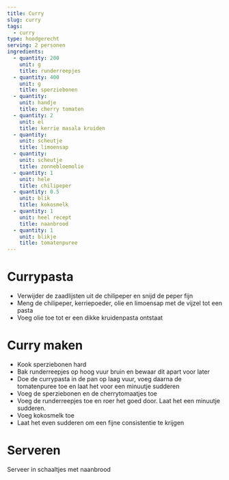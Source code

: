 ```yaml
---
title: Curry
slug: curry
tags: 
  - curry
type: hoodgerecht
serving: 2 personen
ingredients:
  - quantity: 200
    unit: g
    title: runderreepjes
  - quantity: 400
    unit: g
    title: sperziebonen
  - quantity: 
    unit: handje
    title: cherry tomaten
  - quantity: 2
    unit: el
    title: kerrie masala kruiden
  - quantity: 
    unit: scheutje
    title: limoensap
  - quantity: 
    unit: scheutje
    title: zonnebloemolie
  - quantity: 1
    unit: hele
    title: chilipeper
  - quantity: 0.5
    unit: blik
    title: kokosmelk
  - quantity: 1
    unit: heel recept
    title: naanbrood
  - quantity: 1
    unit: blikje
    title: tomatenpuree
---
```


# Currypasta

- Verwijder de zaadlijsten uit de chilipeper en snijd de peper fijn
- Meng de chilipeper, kerriepoeder, olie en limoensap met de vijzel tot een pasta
- Voeg olie toe tot er een dikke kruidenpasta ontstaat

# Curry maken

- Kook sperziebonen hard 
- Bak runderreepjes op hoog vuur bruin en bewaar dit apart voor later
- Doe de currypasta in de pan op laag vuur, voeg daarna de tomatenpuree toe en laat het voor een minuutje sudderen
- Voeg de sperziebonen en de cherrytomaatjes toe
- Voeg de runderreepjes toe en roer het goed door. Laat het een minuutje sudderen.
- Voeg kokosmelk toe 
- Laat het even sudderen om een fijne consistentie te krijgen



# Serveren

Serveer in schaaltjes met naanbrood
